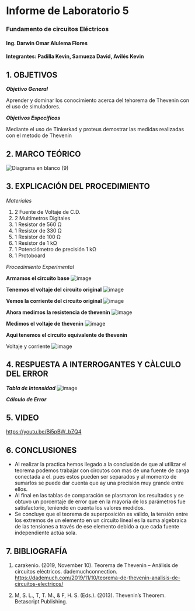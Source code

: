 # Informe de Laboratorio 5
### Fundamento de circuitos Eléctricos 
#### Ing. Darwin Omar Alulema Flores
#### Integrantes: Padilla Kevin, Samueza David, Avilés Kevin
 
 ## 1. OBJETIVOS
***Objetivo General***

Aprender y dominar los conocimiento acerca del tehorema de Thevenin con el uso de simuladores.

***Objetivos Específicos***

Mediante el uso de  Tinkerkad y proteus demostrar las medidas realizadas con el metodo de Thevenin


## 2. MARCO TEÓRICO

![Diagrama en blanco (9)](https://user-images.githubusercontent.com/94129932/148781896-13b2b60e-d5c7-45ef-8cf3-f65e3b38f14d.png)

## 3. EXPLICACIÓN DEL PROCEDIMIENTO

*Materiales*
1) 2 Fuente de Voltaje de C.D.
2) 2 Multímetros Digitales
3) 1 Resistor de 560 Ω
4) 1 Resistor de 330 Ω
5) 1 Resistor de 100 Ω
6) 1 Resistor de 1 kΩ
7) 1 Potenciómetro de precisión 1 kΩ
8) 1 Protoboard


*Procedimiento Experimental*


**Armamos el circuito base**
![image](https://user-images.githubusercontent.com/93794279/148830070-fb4151ae-0045-4129-a0a5-12bfe6c60f65.png)

**Tenemos el voltaje del circuito original**
![image](https://user-images.githubusercontent.com/93794279/148830303-65fda099-eb7f-4342-83eb-fe4311988aed.png)

**Vemos la corriente del circuito original**
![image](https://user-images.githubusercontent.com/93794279/148830645-ca3a8378-232c-4338-90c0-e883ae1468aa.png)

**Ahora medimos la resistencia de thevenin**
![image](https://user-images.githubusercontent.com/93794279/148831188-5bcf2c99-46f1-4cb3-9569-0dc30002f5e7.png)

**Medimos el voltaje de thevenin**
![image](https://user-images.githubusercontent.com/93794279/148831461-5e320f82-e069-4368-8cbb-304ac12ef4f3.png)

**Aqui tenemos el circuito equivalente de thevenin**

Voltaje y corriente
![image](https://user-images.githubusercontent.com/93794279/148832254-954396c9-b918-4920-b2bf-dcbbad481e3d.png)





## 4. RESPUESTA A INTERROGANTES Y CÀLCULO DEL ERROR

***Tabla de Intensidad***
![image](https://user-images.githubusercontent.com/93794279/147010108-fd826e9e-c7b5-4c6a-81df-f5a9faa9601a.png)

***Cálculo de Error***

## 5. VIDEO

https://youtu.be/Bi5pBW_bZQ4

## 6. CONCLUSIONES
- Al realizar la practica hemos llegado a la conclusión de que al utilizar el teorema podemos trabajar con circutos con mas de una fuente de carga conectada a el. pues estos pueden ser separados y al momento de sumarlos se puede dar cuenta que ay una precisión muy grande entre ellos.
- Al final en las tablas de comparación se plasmaron los resultados y se obtuvo un porcentaje de error que en la mayoría de los parámetros fue satisfactorio, teniendo en cuenta los valores medidos.
- Se concluye que el teorema de superposición es válido, la tensión entre los extremos de un elemento en un circuito lineal es la suma algebraica de las tensiones a través de ese elemento debido a que cada fuente independiente actúa sola.

## 7. BIBLIOGRAFÍA
1. carakenio. (2019, November 10). Teorema de Thevenin – Análisis de circuitos eléctricos. dademuchconnection. https://dademuch.com/2019/11/10/teorema-de-thevenin-analisis-de-circuitos-electricos/

2. M, S. L., T, T. M., & F, H. S. (Eds.). (2013). Thevenin’s Theorem. Betascript Publishing.



